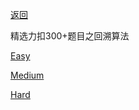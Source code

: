 [返回](Doc/Knowledge/算法/LeetCode题解/README.md)

精选力扣300+题目之回溯算法

[Easy](#easy)

[Medium](#medium)

[Hard](#hard)



